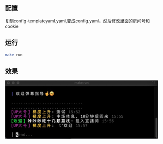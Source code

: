 ## 配置
复制config-templateyaml.yaml,变成config.yaml，然后修改里面的房间号和cookie
## 运行
```bash
make run
```
## 效果
![效果](img/effect.jpg)
